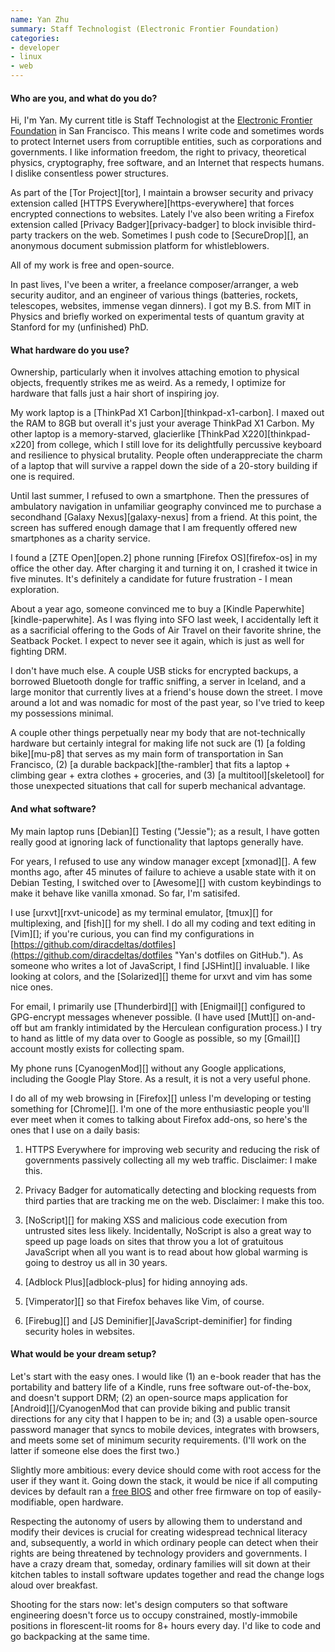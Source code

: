 ```yaml
---
name: Yan Zhu
summary: Staff Technologist (Electronic Frontier Foundation)
categories:
- developer
- linux
- web
---
```


#### Who are you, and what do you do?

Hi, I'm Yan. My current title is Staff Technologist at the [Electronic Frontier Foundation](https://www.eff.org/ "The EFF's website.") in San Francisco. This means I write code and sometimes words to protect Internet users from corruptible entities, such as corporations and governments. I like information freedom, the right to privacy, theoretical physics, cryptography, free software, and an Internet that respects humans. I dislike consentless power structures.

As part of the [Tor Project][tor], I maintain a browser security and privacy extension called [HTTPS Everywhere][https-everywhere] that forces encrypted connections to websites. Lately I've also been writing a Firefox extension called [Privacy Badger][privacy-badger] to block invisible third-party trackers on the web. Sometimes I push code to [SecureDrop][], an anonymous document submission platform for whistleblowers.

All of my work is free and open-source.

In past lives, I've been a writer, a freelance composer/arranger, a web security auditor, and an engineer of various things (batteries, rockets, telescopes, websites, immense vegan dinners). I got my B.S. from MIT in Physics and briefly worked on experimental tests of quantum gravity at Stanford for my (unfinished) PhD.

#### What hardware do you use?

Ownership, particularly when it involves attaching emotion to physical objects, frequently strikes me as weird. As a remedy, I optimize for hardware that falls just a hair short of inspiring joy.

My work laptop is a [ThinkPad X1 Carbon][thinkpad-x1-carbon]. I maxed out the RAM to 8GB but overall it's just your average ThinkPad X1 Carbon. My other laptop is a memory-starved, glacierlike [ThinkPad X220][thinkpad-x220] from college, which I still love for its delightfully percussive keyboard and resilience to physical brutality. People often underappreciate the charm of a laptop that will survive a rappel down the side of a 20-story building if one is required.

Until last summer, I refused to own a smartphone. Then the pressures of ambulatory navigation in unfamiliar geography convinced me to purchase a secondhand [Galaxy Nexus][galaxy-nexus] from a friend. At this point, the screen has suffered enough damage that I am frequently offered new smartphones as a charity service.

I found a [ZTE Open][open.2] phone running [Firefox OS][firefox-os] in my office the other day. After charging it and turning it on, I crashed it twice in five minutes. It's definitely a candidate for future frustration - I mean exploration.

About a year ago, someone convinced me to buy a [Kindle Paperwhite][kindle-paperwhite]. As I was flying into SFO last week, I accidentally left it as a sacrificial offering to the Gods of Air Travel on their favorite shrine, the Seatback Pocket. I expect to never see it again, which is just as well for fighting DRM.

I don't have much else. A couple USB sticks for encrypted backups, a borrowed Bluetooth dongle for traffic sniffing, a server in Iceland, and a large monitor that currently lives at a friend's house down the street. I move around a lot and was nomadic for most of the past year, so I've tried to keep my possessions minimal.

A couple other things perpetually near my body that are not-technically hardware but certainly integral for making life not suck are (1) [a folding bike][mu-p8] that serves as my main form of transportation in San Francisco, (2) [a durable backpack][the-rambler] that fits a laptop + climbing gear + extra clothes + groceries, and (3) [a multitool][skeletool] for those unexpected situations that call for superb mechanical advantage.

#### And what software?

My main laptop runs [Debian][] Testing ("Jessie"); as a result, I have gotten really good at ignoring lack of functionality that laptops generally have.

For years, I refused to use any window manager except [xmonad][]. A few months ago, after 45 minutes of failure to achieve a usable state with it on Debian Testing, I switched over to [Awesome][] with custom keybindings to make it behave like vanilla xmonad. So far, I'm satisifed.

I use [urxvt][rxvt-unicode] as my terminal emulator, [tmux][] for multiplexing, and [fish][] for my shell. I do all my coding and text editing in [Vim][]; if you're curious, you can find my configurations in [https://github.com/diracdeltas/dotfiles](https://github.com/diracdeltas/dotfiles "Yan's dotfiles on GitHub."). As someone who writes a lot of JavaScript, I find [JSHint][] invaluable. I like looking at colors, and the [Solarized][] theme for urxvt and vim has some nice ones.

For email, I primarily use [Thunderbird][] with [Enigmail][] configured to GPG-encrypt messages whenever possible. (I have used [Mutt][] on-and-off but am frankly intimidated by the Herculean configuration process.) I try to hand as little of my data over to Google as possible, so my [Gmail][] account mostly exists for collecting spam.

My phone runs [CyanogenMod][] without any Google applications, including the Google Play Store. As a result, it is not a very useful phone.

I do all of my web browsing in [Firefox][] unless I'm developing or testing something for [Chrome][]. I'm one of the more enthusiastic people you'll ever meet when it comes to talking about Firefox add-ons, so here's the ones that I use on a daily basis:

1. HTTPS Everywhere for improving web security and reducing the risk of governments passively collecting all my web traffic. Disclaimer: I make this.

2. Privacy Badger for automatically detecting and blocking requests from third parties that are tracking me on the web. Disclaimer: I make this too.

3. [NoScript][] for making XSS and malicious code execution from untrusted sites less likely. Incidentally, NoScript is also a great way to speed up page loads on sites that throw you a lot of gratuitous JavaScript when all you want is to read about how global warming is going to destroy us all in 30 years.

4. [Adblock Plus][adblock-plus] for hiding annoying ads.

5. [Vimperator][] so that Firefox behaves like Vim, of course.

6. [Firebug][] and [JS Deminifier][JavaScript-deminifier] for finding security holes in websites.

#### What would be your dream setup?

Let's start with the easy ones. I would like (1) an e-book reader that has the portability and battery life of a Kindle, runs free software out-of-the-box, and doesn't support DRM; (2) an open-source maps application for [Android][]/CyanogenMod that can provide biking and public transit directions for any city that I happen to be in; and (3) a usable open-source password manager that syncs to mobile devices, integrates with browsers, and meets some set of minimum security requirements. (I'll work on the latter if someone else does the first two.)

Slightly more ambitious: every device should come with root access for the user if they want it. Going down the stack, it would be nice if all computing devices by default ran a [free BIOS](https://www.fsf.org/campaigns/free-bios.html "An article about the benefits of a free BIOS.") and other free firmware on top of easily-modifiable, open hardware.

Respecting the autonomy of users by allowing them to understand and modify their devices is crucial for creating widespread technical literacy and, subsequently, a world in which ordinary people can detect when their rights are being threatened by technology providers and governments. I have a crazy dream that, someday, ordinary families will sit down at their kitchen tables to install software updates together and read the change logs aloud over breakfast.

Shooting for the stars now: let's design computers so that software engineering doesn't force us to occupy constrained, mostly-immobile positions in florescent-lit rooms for 8+ hours every day. I'd like to code and go backpacking at the same time.